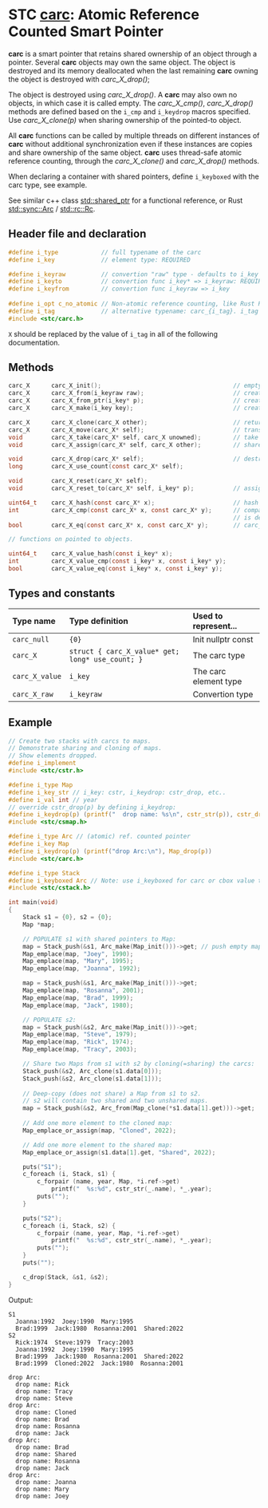 # STC [carc](../include/stc/carc.h): Atomic Reference Counted Smart Pointer

**carc** is a smart pointer that retains shared ownership of an object through a pointer.
Several **carc** objects may own the same object. The object is destroyed and its memory
deallocated when the last remaining **carc** owning the object is destroyed with *carc_X_drop()*;

The object is destroyed using *carc_X_drop()*. A **carc** may also own no objects, in which 
case it is called empty. The *carc_X_cmp()*, *carc_X_drop()* methods are defined based on
the `i_cmp` and `i_keydrop` macros specified. Use *carc_X_clone(p)* when sharing ownership of
the pointed-to object. 

All **carc** functions can be called by multiple threads on different instances of **carc** without
additional synchronization even if these instances are copies and share ownership of the same object.
**carc** uses thread-safe atomic reference counting, through the *carc_X_clone()* and *carc_X_drop()* methods.

When declaring a container with shared pointers, define `i_keyboxed` with the carc type, see example.

See similar c++ class [std::shared_ptr](https://en.cppreference.com/w/cpp/memory/shared_ptr) for a functional reference, or Rust [std::sync::Arc](https://doc.rust-lang.org/std/sync/struct.Arc.html) / [std::rc::Rc](https://doc.rust-lang.org/std/rc/struct.Rc.html).

## Header file and declaration

```c
#define i_type            // full typename of the carc
#define i_key             // element type: REQUIRED

#define i_keyraw          // convertion "raw" type - defaults to i_key
#define i_keyto           // convertion func i_key* => i_keyraw: REQUIRED IF i_keyraw defined.
#define i_keyfrom         // convertion func i_keyraw => i_key
      
#define i_opt c_no_atomic // Non-atomic reference counting, like Rust Rc.
#define i_tag             // alternative typename: carc_{i_tag}. i_tag defaults to i_key
#include <stc/carc.h>
```
`X` should be replaced by the value of `i_tag` in all of the following documentation.

## Methods
```c
carc_X      carc_X_init();                                     // empty shared pointer
carc_X      carc_X_from(i_keyraw raw);                         // create an carc from raw type (available if i_keyraw defined by user).
carc_X      carc_X_from_ptr(i_key* p);                         // create an carc from raw pointer. Takes ownership of p.
carc_X      carc_X_make(i_key key);                            // create an carc from constructed key object. Faster than from_ptr().

carc_X      carc_X_clone(carc_X other);                        // return other with increased use count
carc_X      carc_X_move(carc_X* self);                         // transfer ownership to receiver; self becomes NULL
void        carc_X_take(carc_X* self, carc_X unowned);         // take ownership of unowned.
void        carc_X_assign(carc_X* self, carc_X other);         // shared assign (increases use count)

void        carc_X_drop(carc_X* self);                         // destruct (decrease use count, free at 0)
long        carc_X_use_count(const carc_X* self);    

void        carc_X_reset(carc_X* self);    
void        carc_X_reset_to(carc_X* self, i_key* p);           // assign new carc from ptr. Takes ownership of p.

uint64_t    carc_X_hash(const carc_X* x);                      // hash value
int         carc_X_cmp(const carc_X* x, const carc_X* y);      // compares pointer addresses if no `i_cmp` is specified.
                                                               // is defined. Otherwise uses 'i_cmp' or default cmp.
bool        carc_X_eq(const carc_X* x, const carc_X* y);       // carc_X_cmp() == 0

// functions on pointed to objects.

uint64_t    carc_X_value_hash(const i_key* x);
int         carc_X_value_cmp(const i_key* x, const i_key* y);
bool        carc_X_value_eq(const i_key* x, const i_key* y);
```

## Types and constants

| Type name         | Type definition                                   | Used to represent...   |
|:------------------|:--------------------------------------------------|:-----------------------|
| `carc_null`       | `{0}`                                             | Init nullptr const     |
| `carc_X`          | `struct { carc_X_value* get; long* use_count; }`  | The carc type          |
| `carc_X_value`    | `i_key`                                           | The carc element type  |
| `carc_X_raw`      | `i_keyraw`                                        | Convertion type        |

## Example

```c
// Create two stacks with carcs to maps.
// Demonstrate sharing and cloning of maps.
// Show elements dropped.
#define i_implement
#include <stc/cstr.h>

#define i_type Map
#define i_key_str // i_key: cstr, i_keydrop: cstr_drop, etc..
#define i_val int // year
// override cstr_drop(p) by defining i_keydrop:
#define i_keydrop(p) (printf("  drop name: %s\n", cstr_str(p)), cstr_drop(p))
#include <stc/csmap.h>

#define i_type Arc // (atomic) ref. counted pointer
#define i_key Map
#define i_keydrop(p) (printf("drop Arc:\n"), Map_drop(p))
#include <stc/carc.h>

#define i_type Stack
#define i_keyboxed Arc // Note: use i_keyboxed for carc or cbox value types
#include <stc/cstack.h>

int main(void)
{
    Stack s1 = {0}, s2 = {0};
    Map *map;

    // POPULATE s1 with shared pointers to Map:
    map = Stack_push(&s1, Arc_make(Map_init()))->get; // push empty map to s1.
    Map_emplace(map, "Joey", 1990);
    Map_emplace(map, "Mary", 1995);
    Map_emplace(map, "Joanna", 1992);

    map = Stack_push(&s1, Arc_make(Map_init()))->get;
    Map_emplace(map, "Rosanna", 2001);
    Map_emplace(map, "Brad", 1999);
    Map_emplace(map, "Jack", 1980);

    // POPULATE s2:
    map = Stack_push(&s2, Arc_make(Map_init()))->get;
    Map_emplace(map, "Steve", 1979);
    Map_emplace(map, "Rick", 1974);
    Map_emplace(map, "Tracy", 2003);

    // Share two Maps from s1 with s2 by cloning(=sharing) the carcs:
    Stack_push(&s2, Arc_clone(s1.data[0]));
    Stack_push(&s2, Arc_clone(s1.data[1]));
    
    // Deep-copy (does not share) a Map from s1 to s2.
    // s2 will contain two shared and two unshared maps.
    map = Stack_push(&s2, Arc_from(Map_clone(*s1.data[1].get)))->get;
    
    // Add one more element to the cloned map:
    Map_emplace_or_assign(map, "Cloned", 2022);

    // Add one more element to the shared map:
    Map_emplace_or_assign(s1.data[1].get, "Shared", 2022);

    puts("S1");
    c_foreach (i, Stack, s1) {
        c_forpair (name, year, Map, *i.ref->get)
            printf("  %s:%d", cstr_str(_.name), *_.year);
        puts("");
    }

    puts("S2");
    c_foreach (i, Stack, s2) {
        c_forpair (name, year, Map, *i.ref->get)
            printf("  %s:%d", cstr_str(_.name), *_.year);
        puts("");
    }
    puts("");

    c_drop(Stack, &s1, &s2);
}
```
Output:
```
S1
  Joanna:1992  Joey:1990  Mary:1995
  Brad:1999  Jack:1980  Rosanna:2001  Shared:2022
S2
  Rick:1974  Steve:1979  Tracy:2003
  Joanna:1992  Joey:1990  Mary:1995
  Brad:1999  Jack:1980  Rosanna:2001  Shared:2022
  Brad:1999  Cloned:2022  Jack:1980  Rosanna:2001

drop Arc:
  drop name: Rick
  drop name: Tracy
  drop name: Steve
drop Arc:
  drop name: Cloned
  drop name: Brad
  drop name: Rosanna
  drop name: Jack
drop Arc:
  drop name: Brad
  drop name: Shared
  drop name: Rosanna
  drop name: Jack
drop Arc:
  drop name: Joanna
  drop name: Mary
  drop name: Joey
```
